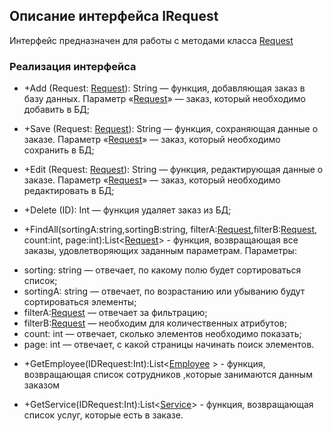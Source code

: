 ## Описание интерфейса IRequest

Интерфейс предназначен для работы с методами класса [Request](Request.md)

### Реализация интерфейса

- +Add (Request: [Request](Request.md)): String — функция, добавляющая заказ в базу данных. Параметр «[Request](Request.md)» — заказ, который необходимо добавить в БД;

- +Save (Request: [Request](Request.md)): String — функция, сохраняющая данные о заказе. Параметр «[Request](Request.md)» — заказ, который необходимо сохранить в БД;

- +Edit (Request: [Request](Request.md)): String — функция, редактирующая данные о заказе. Параметр «[Request](Request.md)» — заказ, который необходимо редактировать в БД;

- +Delete (ID): Int — функция удаляет заказ из БД;

- +FindAll(sortingA:string,sortingB:string, filterA:[Request](Request.md),filterB:[Request](Request.md), count:int, page:int):List<[Request](Request.md)> - функция, возвращающая все заказы, удовлетворяющих заданным параметрам.
Параметры:
+ sorting: string — отвечает, по какому полю будет сортироваться список;
+ sortingА: string — отвечает, по возрастанию или убыванию будут сортироваться элементы;
+ filterA:[Request](Request.md) — отвечает за фильтрацию;
+ filterB:[Request](Request.md) — необходим для количественных атрибутов;
+ count: int — отвечает, сколько элементов необходимо показать;
+ page: int — отвечает, с какой страницы начинать поиск элементов.

- +GetEmployee(IDRequest:Int):List<[Employee](Employee.md) > - функция, возвращающая список сотрудников ,которые занимаются данным заказом

- +GetService(IDRequest:Int):List<[Service](Service.md)> - функция, возвращающая список услуг, которые есть в заказе. 
